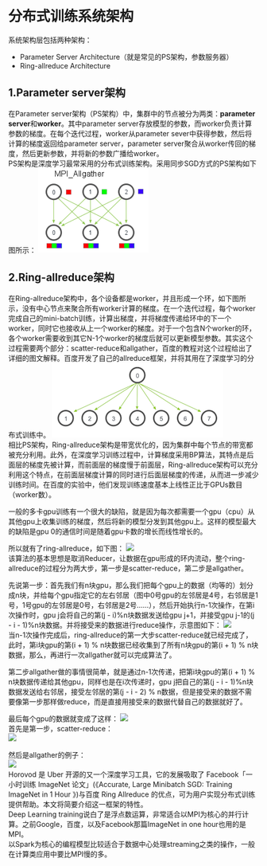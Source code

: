 # 分布式训练系统架构
系统架构层包括两种架构：  
* Parameter Server Architecture（就是常见的PS架构，参数服务器）  
* Ring-allreduce Architecture  
  
## 1.Parameter server架构  
在Parameter server架构（PS架构）中，集群中的节点被分为两类：**parameter server**和**worker**。其中parameter server存放模型的参数，而worker负责计算参数的梯度。在每个迭代过程，worker从parameter sever中获得参数，然后将计算的梯度返回给parameter server，parameter server聚合从worker传回的梯度，然后更新参数，并将新的参数广播给worker。  
PS架构是深度学习最常采用的分布式训练架构。采用同步SGD方式的PS架构如下图所示：
![](../imgs/03.png)  
## 2.Ring-allreduce架构
在Ring-allreduce架构中，各个设备都是worker，并且形成一个环，如下图所示，没有中心节点来聚合所有worker计算的梯度。在一个迭代过程，每个worker完成自己的mini-batch训练，计算出梯度，并将梯度传递给环中的下一个worker，同时它也接收从上一个worker的梯度。对于一个包含N个worker的环，各个worker需要收到其它N-1个worker的梯度后就可以更新模型参数。其实这个过程需要两个部分：scatter-reduce和allgather，百度的教程对这个过程给出了详细的图文解释。百度开发了自己的allreduce框架，并将其用在了深度学习的分布式训练中。
![](../imgs/04.png)  
相比PS架构，Ring-allreduce架构是带宽优化的，因为集群中每个节点的带宽都被充分利用。此外，在深度学习训练过程中，计算梯度采用BP算法，其特点是后面层的梯度先被计算，而前面层的梯度慢于前面层，Ring-allreduce架构可以充分利用这个特点，在前面层梯度计算的同时进行后面层梯度的传递，从而进一步减少训练时间。在百度的实验中，他们发现训练速度基本上线性正比于GPUs数目（worker数）。

一般的多卡gpu训练有一个很大的缺陷，就是因为每次都需要一个gpu（cpu）从其他gpu上收集训练的梯度，然后将新的模型分发到其他gpu上。这样的模型最大的缺陷是gpu 0的通信时间是随着gpu卡数的增长而线性增长的。

所以就有了ring-allreduce，如下图：
![](../imgs/22.png)  
该算法的基本思想是取消Reducer，让数据在gpu形成的环内流动，整个ring-allreduce的过程分为两大步，第一步是scatter-reduce，第二步是allgather。

先说第一步：首先我们有n块gpu，那么我们把每个gpu上的数据（均等的）划分成n块，并给每个gpu指定它的左右邻居（图中0号gpu的左邻居是4号，右邻居是1号，1号gpu的左邻居是0号，右邻居是2号……），然后开始执行n-1次操作，在第i次操作时，gpu j会将自己的第(j - i)%n块数据发送给gpu j+1，并接受gpu j-1的(j - i - 1)%n块数据。并将接受来的数据进行reduce操作，示意图如下：
![](../imgs/23.png)  
当n-1次操作完成后，ring-allreduce的第一大步scatter-reduce就已经完成了，此时，第i块gpu的第(i + 1) % n块数据已经收集到了所有n块gpu的第(i + 1) % n块数据，那么，再进行一次allgather就可以完成算法了。

第二步allgather做的事情很简单，就是通过n-1次传递，把第i块gpu的第(i + 1) % n块数据传递给其他gpu，同样也是在i次传递时，gpu j把自己的第(j - i - 1)%n块数据发送给右邻居，接受左邻居的第(j - i - 2) % n数据，但是接受来的数据不需要像第一步那样做reduce，而是直接用接受来的数据代替自己的数据就好了。

最后每个gpu的数据就变成了这样：
![](../imgs/24.png)  
首先是第一步，scatter-reduce：  
![](../imgs/25.png)    

然后是allgather的例子：  
![](../imgs/26.png)  
Horovod 是 Uber 开源的又一个深度学习工具，它的发展吸取了 Facebook「一小时训练 ImageNet 论文」(《Accurate, Large Minibatch SGD: Training ImageNet in 1 Hour 》)与百度 Ring Allreduce 的优点，可为用户实现分布式训练提供帮助。本文将简要介绍这一框架的特性。    
Deep Learning training说白了是浮点数运算，非常适合以MPI为核心的并行计算。之前Google，百度，以及Facebook那篇ImageNet in one hour也用的是MPI。   
以Spark为核心的编程模型比较适合于数据中心处理streaming之类的操作，一般在计算类应用中要比MPI慢的多。

